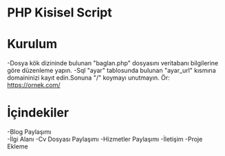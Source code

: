 # PHP Kisisel Script
 
# Kurulum
-Dosya kök dizininde bulunan "baglan.php" dosyasını veritabanı bilgilerine göre düzenleme yapın.
-Sql "ayar" tablosunda bulunan "ayar_url" kısmına domaininizi kayıt edin.Sonuna "/" koymayı unutmayın. Ör: https://ornek.com/

# İçindekiler
-Blog Paylaşımı
<br>
-İlgi Alanı
-Cv Dosyası Paylaşımı
-Hizmetler Paylaşımı
-İletişim
-Proje Ekleme
